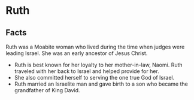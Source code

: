 # Ruth

## Facts

Ruth was a Moabite woman who lived during the time when judges were leading Israel. She was an early ancestor of Jesus Christ.

* Ruth is best known for her loyalty to her mother-in-law, Naomi. Ruth traveled with her back to Israel and helped provide for her.
* She also committed herself to serving the one true God of Israel.
* Ruth married an Israelite man and gave birth to a son who became the grandfather of King David.